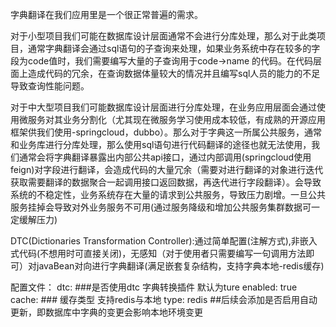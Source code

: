 字典翻译在我们应用里是一个很正常普遍的需求。

对于小型项目我们可能在数据库设计层面通常不会进行分库处理，那么对于此类项目，通常字典翻译会通过sql语句的子查询来处理，如果业务系统中存在较多的字段为code值时，我们需要编写大量的子查询用于code->name 的代码。在代码层面上造成代码的冗余，在查询数据体量较大的情况并且编写sql人员的能力的不足导致查询性能问题。

对于中大型项目我们可能数据库设计层面进行分库处理，在业务应用层面会通过使用微服务对其业务分割化（尤其现在微服务学习使用成本较低，有成熟的开源应用框架供我们使用-springcloud，dubbo）。那么对于字典这一所属公共服务，通常和业务库进行分库处理，那么使用sql语句进行代码翻译的途径也就无法使用，我们通常会将字典翻译暴露出内部公共api接口，通过内部调用(springcloud使用feign)对字段进行翻译，会造成代码的大量冗余（需要对进行翻译的对象进行迭代获取需要翻译的数据聚合一起调用接口返回数据，再迭代进行字段翻译）。会导致系统的不稳定性，业务系统存在大量的请求到公共服务，导致压力剧增。一旦公共服务挂掉会导致对外业务服务不可用(通过服务降级和增加公共服务集群数据可一定缓解压力)

DTC(Dictionaries Transformation Controller):通过简单配置(注解方式),非嵌入式代码(不想用时可直接关闭)，无感知（对于使用者只需要编写一句调用方法即可）对javaBean对向进行字典翻译(满足嵌套复杂结构，支持字典本地-redis缓存)

配置文件：
dtc:
  ###是否使用dtc 字典转换插件 默认为ture
  enabled: true
  cache:
    ### 缓存类型 支持redis与本地
    type: redis
    ##后续会添加是否启用自动更新，即数据库中字典的变更会影响本地环境变更
